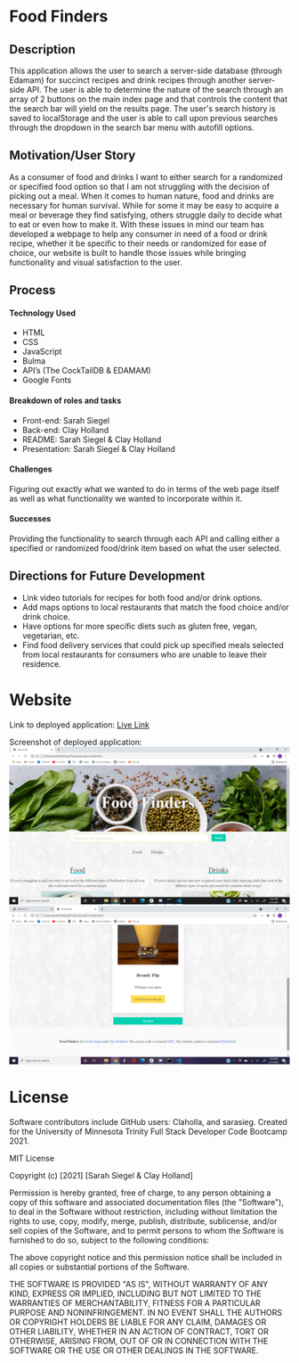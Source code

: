 # Food Finders

## Description

This application allows the user to search a server-side database (through Edamam) for succinct recipes and drink recipes through another server-side API. The user is able to determine the nature of the search through an array of 2 buttons on the main index page and that controls the content that the search bar will yield on the results page. The user's search history is saved to localStorage and the user is able to call upon previous searches through the dropdown in the search bar menu with autofill options.

## Motivation/User Story

As a consumer of food and drinks I want to either search for a randomized or specified food option so that I am not struggling with the decision of picking out a meal. When it comes to human nature, food and drinks are necessary for human survival. While for some it may be easy to acquire a meal or beverage they find satisfying, others struggle daily to decide what to eat or even how to make it. With these issues in mind our team has developed a webpage to help any consumer in need of a food or drink recipe, whether it be specific to their needs or randomized for ease of choice, our website is built to handle those issues while bringing functionality and visual satisfaction to the user.

## Process 
#### Technology Used
- HTML
- CSS
- JavaScript
- Bulma
- API’s (The CockTailDB & EDAMAM)
- Google Fonts

#### Breakdown of roles and tasks
- Front-end: Sarah Siegel
- Back-end: Clay Holland
- README: Sarah Siegel & Clay Holland
- Presentation: Sarah Siegel & Clay Holland

#### Challenges
Figuring out exactly what we wanted to do in terms of the web page itself as well as what functionality we wanted to incorporate within it.

#### Successes
Providing the functionality to search through each API and calling either a specified or randomized food/drink item based on what the user selected. 

## Directions for Future Development
- Link video tutorials for recipes for both food and/or drink options.
- Add maps options to local restaurants that match the food choice and/or drink choice.
- Have options for more specific diets such as gluten free, vegan,  vegetarian, etc.
- Find food delivery services that could pick up specified meals selected from local restaurants for consumers who are unable to leave their residence.


# Website

Link to deployed application:
[Live Link](https://claholla.github.io/project1/)

Screenshot of deployed application:
![Screenshot](/assets/images/Screenshot1.png/)
![Screenshot](/assets/images/Screenshot2.png/)


# License

Software contributors include GitHub users: Claholla, and sarasieg.
Created for the University of Minnesota Trinity Full Stack Developer Code Bootcamp 2021.

MIT License

Copyright (c) [2021] [Sarah Siegel & Clay Holland]

Permission is hereby granted, free of charge, to any person obtaining a copy
of this software and associated documentation files (the "Software"), to deal
in the Software without restriction, including without limitation the rights
to use, copy, modify, merge, publish, distribute, sublicense, and/or sell
copies of the Software, and to permit persons to whom the Software is
furnished to do so, subject to the following conditions:

The above copyright notice and this permission notice shall be included in all
copies or substantial portions of the Software.

THE SOFTWARE IS PROVIDED "AS IS", WITHOUT WARRANTY OF ANY KIND, EXPRESS OR
IMPLIED, INCLUDING BUT NOT LIMITED TO THE WARRANTIES OF MERCHANTABILITY,
FITNESS FOR A PARTICULAR PURPOSE AND NONINFRINGEMENT. IN NO EVENT SHALL THE
AUTHORS OR COPYRIGHT HOLDERS BE LIABLE FOR ANY CLAIM, DAMAGES OR OTHER
LIABILITY, WHETHER IN AN ACTION OF CONTRACT, TORT OR OTHERWISE, ARISING FROM,
OUT OF OR IN CONNECTION WITH THE SOFTWARE OR THE USE OR OTHER DEALINGS IN THE
SOFTWARE.
